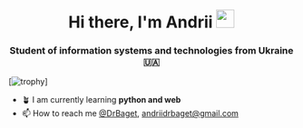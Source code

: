 
<h1 align="center">Hi there, I'm <a>Andrii</a> <img src="https://github.com/blackcater/blackcater/raw/main/images/Hi.gif" height="32"/></h1><h3 align="center">Student of information systems and technologies from Ukraine 🇺🇦</h3>

[![trophy](https://github-profile-trophy.vercel.app/?username=DrBaget&theme=onedark)]

- 🪴 I am currently learning **python and web**
- 📫 How to reach me [@DrBaget](https://discordapp.com/users/918866065566597153/), andriidrbaget@gmail.com

